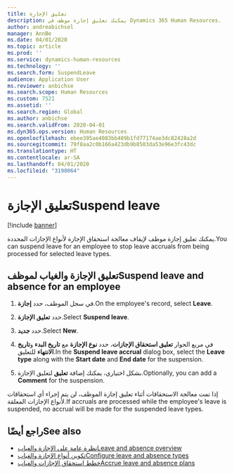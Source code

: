 ```yaml
---
title: تعليق الإجازة
description: يمكنك تعليق إجازة موظف في Dynamics 365 Human Resources.
author: andreabichsel
manager: AnnBe
ms.date: 04/01/2020
ms.topic: article
ms.prod: ''
ms.service: dynamics-human-resources
ms.technology: ''
ms.search.form: SuspendLeave
audience: Application User
ms.reviewer: anbichse
ms.search.scope: Human Resources
ms.custom: 7521
ms.assetid: ''
ms.search.region: Global
ms.author: anbichse
ms.search.validFrom: 2020-04-01
ms.dyn365.ops.version: Human Resources
ms.openlocfilehash: ebee395ae4083bb489b1fd77174ae3dc82428a2d
ms.sourcegitcommit: 79f8aa2c0b166a423db9b8503da53e96e3fc43dc
ms.translationtype: HT
ms.contentlocale: ar-SA
ms.lasthandoff: 04/01/2020
ms.locfileid: "3198064"
---
```

# <a name="suspend-leave"></a><span data-ttu-id="33781-103">تعليق الإجازة</span><span class="sxs-lookup"><span data-stu-id="33781-103">Suspend leave</span></span>

[!include [banner](includes/preview-feature.md)]

<span data-ttu-id="33781-104">يمكنك تعليق إجازة موظف لإيقاف معالجة استحقاق الإجازة لأنواع الإجازات المحددة.</span><span class="sxs-lookup"><span data-stu-id="33781-104">You can suspend leave for an employee to stop leave accruals from being processed for selected leave types.</span></span> 

## <a name="suspend-leave-and-absence-for-an-employee"></a><span data-ttu-id="33781-105">تعليق الإجازة والغياب لموظف</span><span class="sxs-lookup"><span data-stu-id="33781-105">Suspend leave and absence for an employee</span></span>

1. <span data-ttu-id="33781-106">في سجل الموظف، حدد **إجازة**.</span><span class="sxs-lookup"><span data-stu-id="33781-106">On the employee's record, select **Leave**.</span></span>

2. <span data-ttu-id="33781-107">حدد **تعليق الإجازة**.</span><span class="sxs-lookup"><span data-stu-id="33781-107">Select **Suspend leave**.</span></span>

3. <span data-ttu-id="33781-108">حدد **جديد**.</span><span class="sxs-lookup"><span data-stu-id="33781-108">Select **New**.</span></span>

4. <span data-ttu-id="33781-109">في مربع الحوار **تعليق استحقاق الإجازات**، حدد **نوع الإجازة** مع **تاريخ البدء** و**تاريخ الانتهاء** للتعليق.</span><span class="sxs-lookup"><span data-stu-id="33781-109">In the **Suspend leave accrual** dialog box, select the **Leave type** along with the **Start date** and **End date** for the suspension.</span></span>

5. <span data-ttu-id="33781-110">بشكل اختياري، يمكنك إضافة **تعليق** لتعليق الإجازة.</span><span class="sxs-lookup"><span data-stu-id="33781-110">Optionally, you can add a **Comment** for the suspension.</span></span> 

<span data-ttu-id="33781-111">إذا تمت معالجة الاستحقاقات أثناء تعليق إجازة الموظف، لن يتم إجراء أي استحقاقات لأنواع الإجازات المعلقة.</span><span class="sxs-lookup"><span data-stu-id="33781-111">If accruals are processed while the employee's leave is suspended, no accrual will be made for the suspended leave types.</span></span>

## <a name="see-also"></a><span data-ttu-id="33781-112">راجع أيضًا</span><span class="sxs-lookup"><span data-stu-id="33781-112">See also</span></span>

- [<span data-ttu-id="33781-113">نظرة عامة على الإجازة والغياب</span><span class="sxs-lookup"><span data-stu-id="33781-113">Leave and absence overview</span></span>](hr-leave-and-absence-overview.md)
- [<span data-ttu-id="33781-114">تكوين أنواع الإجازة والغياب</span><span class="sxs-lookup"><span data-stu-id="33781-114">Configure leave and absence types</span></span>](hr-leave-and-absence-types.md)
- [<span data-ttu-id="33781-115">خطط استحقاق الإجازات والغياب</span><span class="sxs-lookup"><span data-stu-id="33781-115">Accrue leave and absence plans</span></span>](hr-leave-and-absence-accrue.md)

